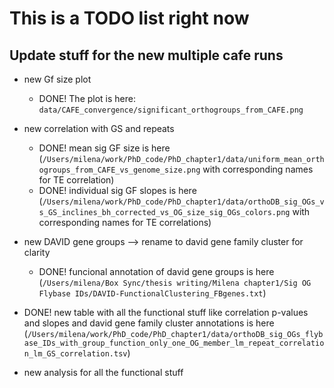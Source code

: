 # This is a TODO list right now

## Update stuff for the new multiple cafe runs

* new Gf size plot
  * DONE! The plot is here: `data/CAFE_convergence/significant_orthogroups_from_CAFE.png`

* new correlation with GS and repeats
  * DONE! mean sig GF size is here (`/Users/milena/work/PhD_code/PhD_chapter1/data/uniform_mean_orthogroups_from_CAFE_vs_genome_size.png` with corresponding names for TE correlation)
  * DONE! individual sig GF slopes is here (`/Users/milena/work/PhD_code/PhD_chapter1/data/orthoDB_sig_OGs_vs_GS_inclines_bh_corrected_vs_OG_size_sig_OGs_colors.png` with corresponding names for TE correlations)
* new DAVID gene groups --> rename to david gene family cluster for clarity
  * DONE! funcional annotation of david gene groups is here (`/Users/milena/Box Sync/thesis writing/Milena chapter1/Sig OG Flybase IDs/DAVID-FunctionalClustering_FBgenes.txt`)
* DONE! new table with all the functional stuff like correlation p-values and slopes and david gene family cluster annotations is here (`/Users/milena/work/PhD_code/PhD_chapter1/data/orthoDB_sig_OGs_flybase_IDs_with_group_function_only_one_OG_member_lm_repeat_correlation_lm_GS_correlation.tsv`)
  
* new analysis for all the functional stuff